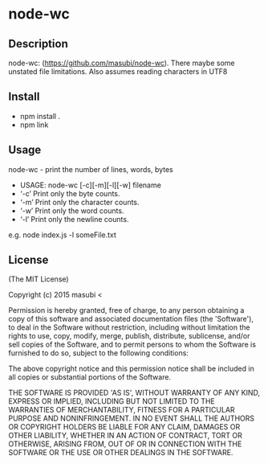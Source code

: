 node-wc
=======

## Description

node-wc: (https://github.com/masubi/node-wc).  There maybe some unstated file limitations.
Also assumes reading characters in UTF8

## Install

* npm install .
* npm link

## Usage

  node-wc - print the number of lines, words, bytes
  - USAGE:  node-wc [-c][-m][-l][-w] filename
  - ‘-c’ Print only the byte counts.
  - ‘-m’ Print only the character counts.
  - ‘-w’ Print only the word counts.
  - ‘-l’ Print only the newline counts.

  e.g. node index.js -l someFile.txt


## License 

(The MIT License)

Copyright (c) 2015 masubi &lt;

Permission is hereby granted, free of charge, to any person obtaining
a copy of this software and associated documentation files (the
'Software'), to deal in the Software without restriction, including
without limitation the rights to use, copy, modify, merge, publish,
distribute, sublicense, and/or sell copies of the Software, and to
permit persons to whom the Software is furnished to do so, subject to
the following conditions:

The above copyright notice and this permission notice shall be
included in all copies or substantial portions of the Software.

THE SOFTWARE IS PROVIDED 'AS IS', WITHOUT WARRANTY OF ANY KIND,
EXPRESS OR IMPLIED, INCLUDING BUT NOT LIMITED TO THE WARRANTIES OF
MERCHANTABILITY, FITNESS FOR A PARTICULAR PURPOSE AND NONINFRINGEMENT.
IN NO EVENT SHALL THE AUTHORS OR COPYRIGHT HOLDERS BE LIABLE FOR ANY
CLAIM, DAMAGES OR OTHER LIABILITY, WHETHER IN AN ACTION OF CONTRACT,
TORT OR OTHERWISE, ARISING FROM, OUT OF OR IN CONNECTION WITH THE
SOFTWARE OR THE USE OR OTHER DEALINGS IN THE SOFTWARE.
